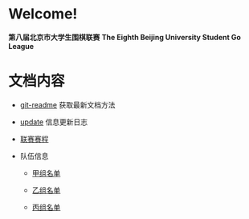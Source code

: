 # **Welcome!**

**第八届北京市大学生围棋联赛**
**The Eighth Beijing University Student Go League**

# **文档内容**

- [git-readme](./src/direction/git-readme.html) 获取最新文档方法

- [update](./src/update_log/update.html) 信息更新日志

- [联赛赛程](./src/match_time/time.html)

- 队伍信息

   + [甲组名单](./src/team_data/groupA.html)

   + [乙组名单](./src/team_data/groupB.html)

   + [丙组名单](./src/team_data/groupC.html)






